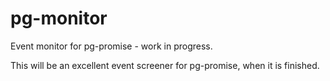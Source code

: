 # pg-monitor

Event monitor for pg-promise - work in progress.

This will be an excellent event screener for pg-promise, when it is finished.
